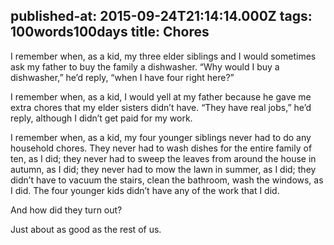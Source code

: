 published-at: 2015-09-24T21:14:14.000Z
tags: 100words100days
title: Chores
---
<p>I remember when, as a kid, my three elder siblings and I would sometimes ask my father to buy the family a dishwasher. “Why would I buy a dishwasher,” he’d reply, “when I have four right here?”</p><p>I remember when, as a kid, I would yell at my father because he gave me extra chores that my elder sisters didn’t have. “They have real jobs,” he’d reply, although I didn’t get paid for my work.</p><p>I remember when, as a kid, my four younger siblings never had to do any household chores. They never had to wash dishes for the entire family of ten, as I did; they never had to sweep the leaves from around the house in autumn, as I did; they never had to mow the lawn in summer, as I did; they didn’t have to vacuum the stairs, clean the bathroom, wash the windows, as I did. The four younger kids didn’t have any of the work that I did.</p><p>And how did they turn out?</p><p>Just about as good as the rest of us.</p>